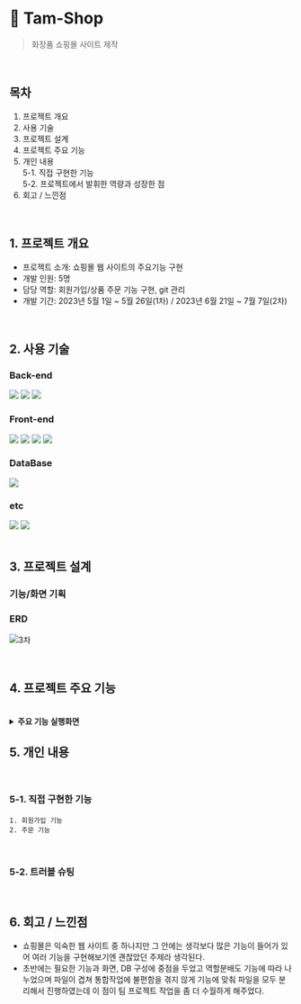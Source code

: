 # 📌 Tam-Shop
> 화장품 쇼핑몰 사이트 제작  

</br>

## 목차
1. 프로젝트 개요
2. 사용 기술
3. 프로젝트 설계
4. 프로젝트 주요 기능
5. 개인 내용<br>
   5-1. 직접 구현한 기능<br>
   5-2. 프로젝트에서 발휘한 역량과 성장한 점
6. 회고 / 느낀점
<br>

## 1. 프로젝트 개요
- 프로젝트 소개: 쇼핑몰 웹 사이트의 주요기능 구현
- 개발 인원: 5명
- 담당 역할: 회원가입/상품 주문 기능 구현, git 관리
- 개발 기간: 2023년 5월 1일 ~ 5월 26일(1차) / 2023년 6월 21일 ~ 7월 7일(2차)
<br>

## 2. 사용 기술

### Back-end
<div>
<img src="https://img.shields.io/badge/java-007396?style=for-the-badge&logo=OpenJDK&logoColor=white">
<img src="https://img.shields.io/badge/spring-6DB33F?style=for-the-badge&logo=spring&logoColor=white">
<img src="https://img.shields.io/badge/apache tomcat-F8DC75?style=for-the-badge&logo=apachetomcat&logoColor=white">
</div>

### Front-end
<div>
<img src="https://img.shields.io/badge/html5-E34F26?style=for-the-badge&logo=html5&logoColor=white">
<img src="https://img.shields.io/badge/css-1572B6?style=for-the-badge&logo=css3&logoColor=white">
<img src="https://img.shields.io/badge/javascript-F7DF1E?style=for-the-badge&logo=javascript&logoColor=black">
<img src="https://img.shields.io/badge/jquery-0769AD?style=for-the-badge&logo=jquery&logoColor=white">
</div>

### DataBase
<img src="https://img.shields.io/badge/oracle-F80000?style=for-the-badge&logo=oracle&logoColor=white">

### etc
<div>
<img src="https://img.shields.io/badge/eclipse-2C2255?style=for-the-badge&logo=eclipse&logoColor=white">
<img src="https://img.shields.io/badge/github-181717?style=for-the-badge&logo=github&logoColor=white">
</div>

<br>

## 3. 프로젝트 설계

### 기능/화면 기획

### ERD

![3차](https://github.com/ann99934/Tam-shop/assets/110450765/0b013045-3508-4df9-bb7f-f7bcd52b416e)

<br>

## 4. 프로젝트 주요 기능
<br>
<details>
<summary><b>주요 기능 실행화면</b></summary>
<div markdown="1">

#### 유저
- 회원가입
  ![1_회원가입](https://github.com/ann99934/Tam-shop/assets/110450765/547fe9c8-3e9a-4aaa-a56d-6d4e8297c6d8)

- 로그인
  ![2_유저로그인](https://github.com/ann99934/Tam-shop/assets/110450765/741995f0-1ced-4008-bc30-a5a6ecc8823c)

- 상품조회, 상품 상세조회
  ![3_상품조회_상세조회](https://github.com/ann99934/Tam-shop/assets/110450765/bcca7554-2ad6-432c-af61-1d28778b7e30)

- 장바구니 추가, 조회
  ![4_장바구니-추가](https://github.com/ann99934/Tam-shop/assets/110450765/101bdd35-76ba-4ace-9869-bcb9ec948519)

- 주문
  ![5_주문하기](https://github.com/ann99934/Tam-shop/assets/110450765/aa6dfa4f-f731-4152-887d-a60b31ff2cfb)

- 주문 목록/상세 확인/취소 처리
  ![6_주문목록_상세_취소](https://github.com/ann99934/Tam-shop/assets/110450765/172692d9-ce30-43f8-ba4a-94cd825cc68f)

- 회원 비밀번호 수정
  ![7_회원비번수정](https://github.com/ann99923/Tam-shop/assets/110450765/7b11e842-186b-4b9b-9c7d-c2de1fbe0b2e)

- 회원 탈퇴
  ![8_회원탈퇴](https://github.com/ann99923/Tam-shop/assets/110450765/a87eefb4-4618-4ceb-9bc9-5c28e5a4317b)


#### 관리자
- 로그인
  ![9_관리자로그인](https://github.com/ann99934/Tam-shop/assets/110450765/1e299df8-2dda-44f2-820c-48950fb7c960)

- 상품 등록/상품 목록 확인
  ![10_상품등록](https://github.com/ann99934/Tam-shop/assets/110450765/e087d0be-c18c-4dcc-a908-4dff642f6a42)

- 주문 조회/주문상태 변경/상태변경 확인
  ![11_주문목록](https://github.com/ann99934/Tam-shop/assets/110450765/126f44a7-6db5-4aaa-9639-7d8c7234465d)

- 유저 조회
  ![12_유저목록](https://github.com/ann99934/Tam-shop/assets/110450765/63852f2d-faca-418a-aef8-da152614b306)

</div>
</details>

## 5. 개인 내용
<br>

### 5-1. 직접 구현한 기능

	1. 회원가입 기능
    2. 주문 기능
<br>

### 5-2. 트러블 슈팅
<br>


## 6. 회고 / 느낀점
- 쇼핑몰은 익숙한 웹 사이트 중 하나지만 그 안에는 생각보다 많은 기능이 들어가 있어 여러 기능을 구현해보기엔 괜찮았던 주제라 생각된다.
- 초반에는 필요한 기능과 화면, DB 구성에 중점을 두었고 역할분배도 기능에 따라 나누었으며 파일이 겹쳐 통합작업에 불편함을 겪지 않게
  기능에 맞춰 파일을 모두 분리해서 진행하였는데 이 점이 팀 프로젝트 작업을 좀 더 수월하게 해주었다. 
<br>
